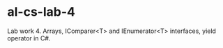 # al-cs-lab-4
Lab work 4. Arrays, IComparer&lt;T> and IEnumerator&lt;T> interfaces, yield operator in C#.
